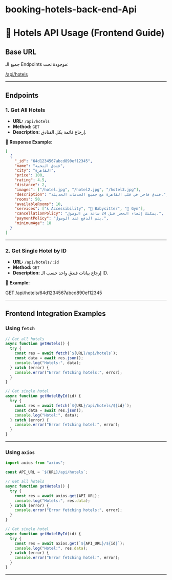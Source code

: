 # booking-hotels-back-end-Api


# 🏨 Hotels API Usage (Frontend Guide)

## Base URL
جميع الـ Endpoints موجودة تحت:

[/api/hotels](/api/hotels)


---

## Endpoints

### 1. Get All Hotels
- **URL:** `/api/hotels`
- **Method:** `GET`
- **Description:** إرجاع قائمة بكل الفنادق.

📌 **Response Example:**
```json
[
  {
    "_id": "64d1234567abcd890ef12345",
    "name": "فندق النخبة",
    "city": "القاهرة",
    "price": 100,
    "rating": 4.5,
    "distance": 2,
    "images": ["/hotel.jpg", "/hotel2.jpg", "/hotel3.jpg"],
    "description": "فندق فاخر في قلب القاهرة مع جميع الخدمات الحديثة.",
    "rooms": 50,
    "availableRooms": 10,
    "services": ["♿ Accessibility", "👶 Babysitter", "💪 Gym"],
    "cancellationPolicy": "يمكنك إلغاء الحجز قبل 24 ساعة من الوصول.",
    "paymentPolicy": "يتم الدفع عند الوصول.",
    "minimumAge": 18
  }
]
````

---

### 2. Get Single Hotel by ID

* **URL:** `/api/hotels/:id`
* **Method:** `GET`
* **Description:** إرجاع بيانات فندق واحد حسب الـ ID.

📌 **Example:**

GET /api/hotels/64d1234567abcd890ef12345

---

## Frontend Integration Examples

### Using `fetch`

```js
// Get all hotels
async function getHotels() {
  try {
    const res = await fetch(`${URL}/api/hotels`);
    const data = await res.json();
    console.log("Hotels:", data);
  } catch (error) {
    console.error("Error fetching hotels:", error);
  }
}

// Get single hotel
async function getHotelById(id) {
  try {
    const res = await fetch(`${URL}/api/hotels/${id}`);
    const data = await res.json();
    console.log("Hotel:", data);
  } catch (error) {
    console.error("Error fetching hotel:", error);
  }
}
```

---

### Using `axios`

```js
import axios from "axios";

const API_URL = `${URL}/api/hotels`;

// Get all hotels
async function getHotels() {
  try {
    const res = await axios.get(API_URL);
    console.log("Hotels:", res.data);
  } catch (error) {
    console.error("Error fetching hotels:", error);
  }
}

// Get single hotel
async function getHotelById(id) {
  try {
    const res = await axios.get(`${API_URL}/${id}`);
    console.log("Hotel:", res.data);
  } catch (error) {
    console.error("Error fetching hotel:", error);
  }
}
```

---
